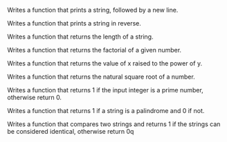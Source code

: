 Writes a function that prints a string, followed by a new line.



Writes a function that prints a string in reverse.



Writes a function that returns the length of a string.



Writes a function that returns the factorial of a given number.



Writes a function that returns the value of x raised to the power of y.



Writes a function that returns the natural square root of a number.



Writes a function that returns 1 if the input integer is a prime number, otherwise return 0.



Writes a function that returns 1 if a string is a palindrome and 0 if not.



Writes a function that compares two strings and returns 1 if the strings can be considered identical, otherwise return 0q

